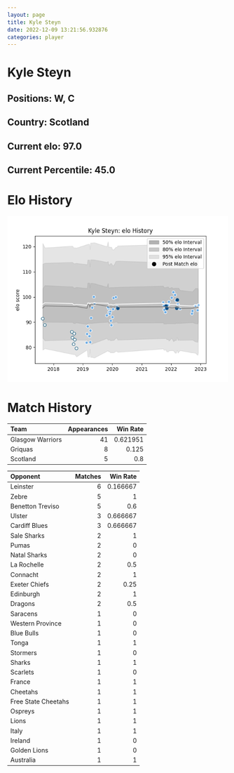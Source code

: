```yaml
---  
layout: page  
title: Kyle Steyn  
date: 2022-12-09 13:21:56.932876  
categories: player  
---
```

# Kyle Steyn

## Positions: W, C

## Country: Scotland

## Current elo: 97.0

## Current Percentile: 45.0

# Elo History


![elo history](history_KyleSteyn.png)
# Match History


| Team             |   Appearances |   Win Rate |
|:-----------------|--------------:|-----------:|
| Glasgow Warriors |            41 |   0.621951 |
| Griquas          |             8 |   0.125    |
| Scotland         |             5 |   0.8      |

| Opponent            |   Matches |   Win Rate |
|:--------------------|----------:|-----------:|
| Leinster            |         6 |   0.166667 |
| Zebre               |         5 |   1        |
| Benetton Treviso    |         5 |   0.6      |
| Ulster              |         3 |   0.666667 |
| Cardiff Blues       |         3 |   0.666667 |
| Sale Sharks         |         2 |   1        |
| Pumas               |         2 |   0        |
| Natal Sharks        |         2 |   0        |
| La Rochelle         |         2 |   0.5      |
| Connacht            |         2 |   1        |
| Exeter Chiefs       |         2 |   0.25     |
| Edinburgh           |         2 |   1        |
| Dragons             |         2 |   0.5      |
| Saracens            |         1 |   0        |
| Western Province    |         1 |   0        |
| Blue Bulls          |         1 |   0        |
| Tonga               |         1 |   1        |
| Stormers            |         1 |   0        |
| Sharks              |         1 |   1        |
| Scarlets            |         1 |   0        |
| France              |         1 |   1        |
| Cheetahs            |         1 |   1        |
| Free State Cheetahs |         1 |   1        |
| Ospreys             |         1 |   1        |
| Lions               |         1 |   1        |
| Italy               |         1 |   1        |
| Ireland             |         1 |   0        |
| Golden Lions        |         1 |   0        |
| Australia           |         1 |   1        |